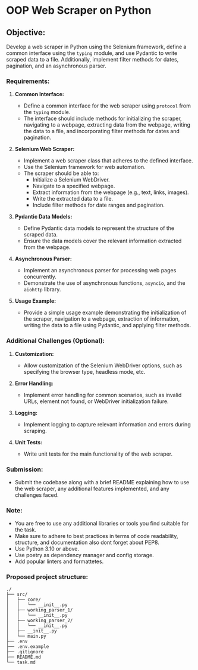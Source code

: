# OOP Web Scraper on Python

## Objective:
Develop a web scraper in Python using the Selenium framework, define a common interface using the `typing` module, and use Pydantic to write scraped data to a file. Additionally, implement filter methods for dates, pagination, and an asynchronous parser.

### Requirements:
1. **Common Interface:**
   - Define a common interface for the web scraper using `protocol` from the `typing` module.
   - The interface should include methods for initializing the scraper, navigating to a webpage, extracting data from the webpage, writing the data to a file, and incorporating filter methods for dates and pagination.

2. **Selenium Web Scraper:**
   - Implement a web scraper class that adheres to the defined interface.
   - Use the Selenium framework for web automation.
   - The scraper should be able to:
      - Initialize a Selenium WebDriver.
      - Navigate to a specified webpage.
      - Extract information from the webpage (e.g., text, links, images).
      - Write the extracted data to a file.
      - Include filter methods for date ranges and pagination.

3. **Pydantic Data Models:**
   - Define Pydantic data models to represent the structure of the scraped data.
   - Ensure the data models cover the relevant information extracted from the webpage.

4. **Asynchronous Parser:**
   - Implement an asynchronous parser for processing web pages concurrently.
   - Demonstrate the use of asynchronous functions, `asyncio`, and the `aiohttp` library.

5. **Usage Example:**
   - Provide a simple usage example demonstrating the initialization of the scraper, navigation to a webpage, extraction of information, writing the data to a file using Pydantic, and applying filter methods.

### Additional Challenges (Optional):
1. **Customization:**
   - Allow customization of the Selenium WebDriver options, such as specifying the browser type, headless mode, etc.

2. **Error Handling:**
   - Implement error handling for common scenarios, such as invalid URLs, element not found, or WebDriver initialization failure.

3. **Logging:**
   - Implement logging to capture relevant information and errors during scraping.

4. **Unit Tests:**
   - Write unit tests for the main functionality of the web scraper.

### Submission:
- Submit the codebase along with a brief README explaining how to use the web scraper, any additional features implemented, and any challenges faced.

### Note:
- You are free to use any additional libraries or tools you find suitable for the task.
- Make sure to adhere to best practices in terms of code readability, structure, and documentation also dont forget about PEP8.
- Use Python 3.10 or above.
- Use poetry as dependency manager and config storage.
- Add popular linters and formattetes.

### Proposed project structure:
```
./
├── src/
│   ├── core/
│   │   └── __init__.py
│   ├── working_parser_1/
│   │   └── __init__.py
│   ├── working_parser_2/
│   │   └── __init__.py
│   ├── __init__.py
│   └── main.py
├── .env
├── .env.example
├── .gitignore
├── README.md
└── task.md
```
